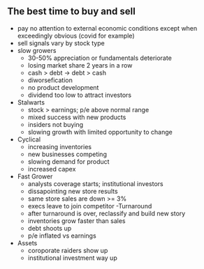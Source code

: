 ## The best time to buy and sell

- pay no attention to external economic conditions except when exceedingly obvious (covid for example)
- sell signals vary by stock type
- slow growers
    - 30-50% appreciation or fundamentals deteriorate
    - losing market share 2 years in a row
    - cash > debt -> debt > cash
    - diworsefication
    - no product development
    - dividend too low to attract investors 
- Stalwarts
    - stock > earnings; p/e above normal range
    - mixed success with new products
    - insiders not buying
    - slowing growth with limited opportunity to change
- Cyclical
    - increasing inventories
    - new businesses competing
    - slowing demand for product
    - increased capex
- Fast Grower
    - analysts coverage starts; institutional investors
    - dissapointing new store results
    - same store sales are down >= 3%
    - execs leave to join competitor
-Turnaround
    - after turnaround is over, reclassify and build new story
    - inventories grow faster than sales
    - debt shoots up
    - p/e inflated vs earnings
- Assets
    - coroporate raiders show up
    - institutional investment way up
